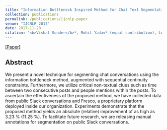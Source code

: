 ```yaml
---
title: "Information Bottleneck Inspired Method for Chat Text Segmentation"
collection: publications
permalink: /publications/ijcnlp-paper
venue: "IJCNLP 2017"
date: 2017-11-28
citation: '<b>Vishal Sunder</b>*, Mohit Yadav* (equal contribution), Lovekesh Vig, Gautam Shroff. <i>The 8th International Joint Conference on Natural Language Processing.</i> <b>IJCNLP 2017</b>.'
---  
```

[[Paper]](http://www.aclweb.org/anthology/I17-1020)

## Abstract
We present a novel technique for segmenting chat conversations using the information bottleneck method, augmented with sequential continuity constraints. Furthermore, we utilize critical non-textual clues such as time between two consecutive posts and people mentions within the posts. To ascertain the effectiveness of the proposed method, we have collected data from public Slack conversations and Fresco, a proprietary platform deployed inside our organization. Experiments demonstrate that the proposed method yields an absolute (relative) improvement of as high as 3.23 % (11.25 %). To facilitate future research, we are releasing manual annotations for segmentation on public Slack conversations.
